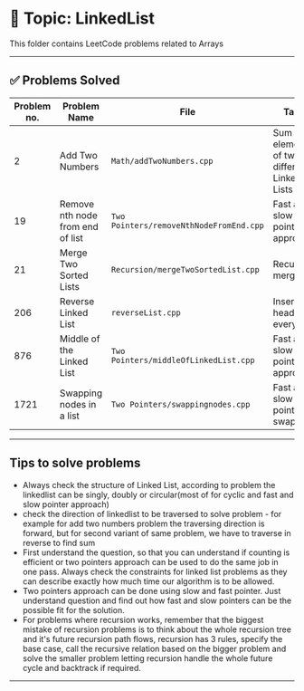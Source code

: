 # 📂 Topic: LinkedList

This folder contains LeetCode problems related to Arrays 

---

## ✅ Problems Solved

| Problem no. | Problem Name | File | Tags |
|-------------|--------------|------|------|
| 2 | Add Two Numbers | `Math/addTwoNumbers.cpp` | Sum elements of two different Linked Lists |
| 19 | Remove nth node from end of list | `Two Pointers/removeNthNodeFromEnd.cpp` | Fast and slow pointer approach |
| 21 | Merge Two Sorted Lists | `Recursion/mergeTwoSortedList.cpp` | Recursive merging |
| 206 | Reverse Linked List | `reverseList.cpp` | Insert at head everytime |
| 876 | Middle of the Linked List | `Two Pointers/middleOfLinkedList.cpp` | Fast and slow pointer approach |
| 1721 | Swapping nodes in a list | `Two Pointers/swappingnodes.cpp` | Fast and slow pointer swap |


---

## Tips to solve problems

- Always check the structure of Linked List, according to problem the linkedlist can be singly, doubly or circular(most of for cyclic and fast and slow pointer approach)
- check the direction of linkedlist to be traversed to solve problem - for example for add two numbers problem the traversing direction is forward, but for second variant of same problem, we have to traverse in reverse to find sum
- First understand the question, so that you can understand if counting is efficient or two pointers approach can be used to do the same job in one pass. Always check the constraints for linked list problems as they can describe exactly how much time our algorithm is to be allowed.
- Two pointers approach can be done using slow and fast pointer. Just understand question and find out how fast and slow pointers can be the possible fit for the solution.
- For problems where recursion works, remember that the biggest mistake of recursion problems is to think about the whole recursion tree and it's future recursion path flows, recursion has 3 rules, specify the base case, call the recursive relation based on the bigger problem and solve the smaller problem letting recursion handle the whole future cycle and  backtrack if required.

---


